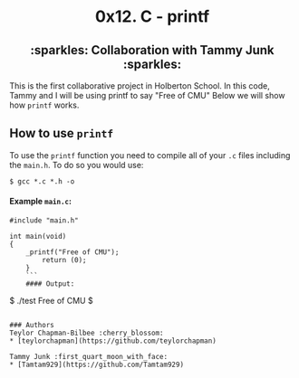 <h1 align="center"> 0x12. C - printf </h1>

<h2 align="center"> :sparkles: Collaboration with Tammy Junk :sparkles: </h2>


This is the first collaborative project in Holberton School. In this code, Tammy and I will be using printf to say "Free of CMU"  Below we will show how ``` printf ``` works.


## How to use ``` printf ```
To use the ``` printf ``` function you need to compile all of your ```.c``` files including the ```main.h```. To do so you would use:

```$ gcc *.c *.h -o```

#### Example ```main.c```:

```
#include "main.h"

int main(void)
{
    _printf("Free of CMU");
        return (0);
	}
	```
	#### Output:

```
$ ./test
Free of CMU
$
```

### Authors
Teylor Chapman-Bilbee :cherry_blossom:
* [teylorchapman](https://github.com/teylorchapman)

Tammy Junk :first_quart_moon_with_face:
* [Tamtam929](https://github.com/Tamtam929)
